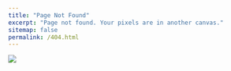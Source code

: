 ```yaml
---
title: "Page Not Found"
excerpt: "Page not found. Your pixels are in another canvas."
sitemap: false
permalink: /404.html
---
```

![](https://internetdevels.com/sites/default/files/public/blog_preview/404_page_cover.jpg)